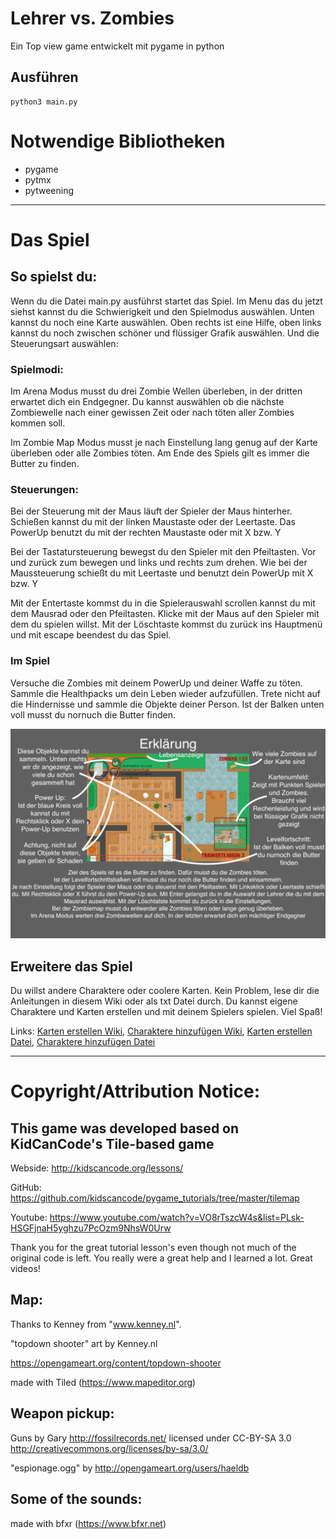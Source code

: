 # Lehrer vs. Zombies
Ein Top view game entwickelt mit pygame in python

## Ausführen
```
python3 main.py
```

# Notwendige Bibliotheken
- pygame
- pytmx
- pytweening

***

# Das Spiel
## So spielst du:
Wenn du die Datei main.py ausführst startet das Spiel. Im Menu das du jetzt siehst kannst du die Schwierigkeit und den Spielmodus auswählen. Unten kannst du noch eine Karte auswählen. Oben rechts ist eine Hilfe, oben links kannst du noch zwischen schöner und flüssiger Grafik auswählen. Und die Steuerungsart auswählen:

### Spielmodi:
Im Arena Modus musst du drei Zombie Wellen überleben, in der dritten erwartet dich ein Endgegner. Du kannst auswählen ob die nächste Zombiewelle nach einer gewissen Zeit oder nach töten aller Zombies kommen soll. 

Im Zombie Map Modus musst je nach Einstellung lang genug auf der Karte überleben oder alle Zombies töten. Am Ende des Spiels gilt es immer die Butter zu finden.

### Steuerungen:
Bei der Steuerung mit der Maus läuft der Spieler der Maus hinterher. Schießen kannst du mit der linken Maustaste oder der Leertaste. Das PowerUp benutzt du mit der rechten Maustaste oder mit X bzw. Y

Bei der Tastatursteuerung bewegst du den Spieler mit den Pfeiltasten. Vor und zurück zum bewegen und links und rechts zum drehen. Wie bei der Maussteuerung schießt du mit Leertaste und benutzt dein PowerUp mit X bzw. Y

Mit der Entertaste kommst du in die Spielerauswahl scrollen kannst du mit dem Mausrad oder den Pfeiltasten. Klicke mit der Maus auf den Spieler mit dem du spielen willst. Mit der Löschtaste kommst du zurück ins Hauptmenü und mit escape beendest du das Spiel.

### Im Spiel
Versuche die Zombies mit deinem PowerUp und deiner Waffe zu töten. Sammle die Healthpacks um dein Leben wieder aufzufüllen.
Trete nicht auf die Hindernisse und sammle die Objekte deiner Person. Ist der Balken unten voll musst du nornuch die Butter finden.

![Image could not be loaded](https://raw.githubusercontent.com/astroPythoner/Lehrer_vs_Zombies/master/img/erklaerung_mit_hintergrund.png)

## Erweitere das Spiel

Du willst andere Charaktere oder coolere Karten. Kein Problem, lese dir die Anleitungen in diesem Wiki oder als txt Datei durch. Du kannst eigene Charaktere und Karten erstellen und mit deinem Spielers spielen. Viel Spaß!

Links: [Karten erstellen Wiki](https://github.com/astroPythoner/Lehrer_vs_Zombies/wiki/Wie-erstelle-ich-eine-neue-Karte), [Charaktere hinzufügen Wiki](https://github.com/astroPythoner/Lehrer_vs_Zombies/wiki/Wie-erstelle-ich-neue-Charaktere), [Karten erstellen Datei](https://github.com/astroPythoner/Lehrer_vs_Zombies/blob/master/Wie%20erstellt%20man%20eine%20neue%20Karte/Anleitung.txt), [Charaktere hinzufügen Datei](https://github.com/astroPythoner/Lehrer_vs_Zombies/blob/master/Wie%20erstellt%20man%20einen%20neuen%20Spielercharakter/Anleitung.txt)

***

# Copyright/Attribution Notice:

## This game was developed based on KidCanCode's Tile-based game
Webside: http://kidscancode.org/lessons/

GitHub: https://github.com/kidscancode/pygame_tutorials/tree/master/tilemap

Youtube: https://www.youtube.com/watch?v=VO8rTszcW4s&list=PLsk-HSGFjnaH5yghzu7PcOzm9NhsW0Urw

Thank you for the great tutorial lesson's even though not much of the original code is left. You really were a great      help and I learned a lot. Great videos!

## Map:
Thanks to Kenney from "www.kenney.nl".

"topdown shooter" art by Kenney.nl

https://opengameart.org/content/topdown-shooter

made with Tiled (https://www.mapeditor.org)

## Weapon pickup:
Guns by Gary <http://fossilrecords.net/> licensed under CC-BY-SA 3.0 <http://creativecommons.org/licenses/by-sa/3.0/>

"espionage.ogg" by http://opengameart.org/users/haeldb

## Some of the sounds:
made with bfxr (https://www.bfxr.net)
